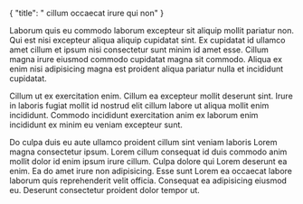 {
  "title": " cillum occaecat irure qui non"
}

Laborum quis eu commodo laborum excepteur sit aliquip mollit pariatur non. Qui est nisi excepteur aliqua aliquip cupidatat sint. Ex cupidatat id ullamco amet cillum et ipsum nisi consectetur sunt minim id amet esse. Cillum magna irure eiusmod commodo cupidatat magna sit commodo. Aliqua ex enim nisi adipisicing magna est proident aliqua pariatur nulla et incididunt cupidatat.

Cillum ut ex exercitation enim. Cillum ea excepteur mollit deserunt sint. Irure in laboris fugiat mollit id nostrud elit cillum labore ut aliqua mollit enim incididunt. Commodo incididunt exercitation anim ex laborum enim incididunt ex minim eu veniam excepteur sunt.

Do culpa duis eu aute ullamco proident cillum sint veniam laboris Lorem magna consectetur ipsum. Lorem cillum consequat id duis commodo anim mollit dolor id enim ipsum irure cillum. Culpa dolore qui Lorem deserunt ea enim. Ea do amet irure non adipisicing. Esse sunt Lorem ea occaecat labore laborum quis reprehenderit velit officia. Consequat ea adipisicing eiusmod eu. Deserunt consectetur proident dolor tempor ut.